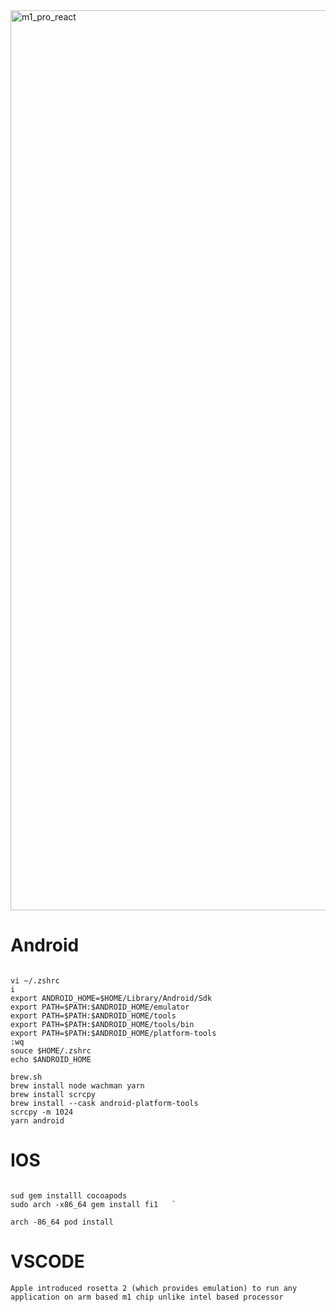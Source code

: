 <img width="1440" alt="m1_pro_react" src="https://user-images.githubusercontent.com/43849911/123555586-465c6200-d7a4-11eb-8e03-dbc18a5c5685.png">

# Android 

```

vi ~/.zshrc
i
export ANDROID_HOME=$HOME/Library/Android/Sdk
export PATH=$PATH:$ANDROID_HOME/emulator
export PATH=$PATH:$ANDROID_HOME/tools
export PATH=$PATH:$ANDROID_HOME/tools/bin
export PATH=$PATH:$ANDROID_HOME/platform-tools
:wq
souce $HOME/.zshrc
echo $ANDROID_HOME

brew.sh
brew install node wachman yarn
brew install scrcpy
brew install --cask android-platform-tools
scrcpy -m 1024 
yarn android
```

# IOS

```

sud gem installl cocoapods
sudo arch -x86_64 gem install fi1   `

arch -86_64 pod install
```

# VSCODE

```
Apple introduced rosetta 2 (which provides emulation) to run any application on arm based m1 chip unlike intel based processor
```
